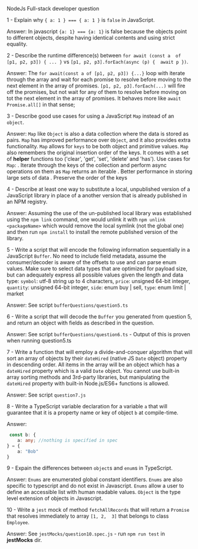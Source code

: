 NodeJs Full-stack developer question



1 - Explain why `{ a: 1 } === { a: 1 }` is `false` in JavaScript.

Answer: In javascript `{a: 1} === {a: 1}` is false because the objects point to different objects, despite having identical 
contents and using strict equality.

2 - Describe the runtime difference(s) between `for await (const a  of [p1, p2, p3]) { ... }` vs `[p1, p2, p3].forEach(async (p) {  await p })`.

Answer: The `for await(const a of [p1, p2, p3]) {...}` loop with iterate through the array and wait for each promise to resolve 
before moving to the next element in the array of promises. `[p1, p2, p3].forEach(...)` will fire off the promises, 
but not wait for any of them to resolve before moving on tot the next element in the array of promises. It behaves more
like `await Promise.all[]` in that sense;

3 - Describe good use cases for using a JavaScript `Map` instead of  an `object`.

Answer: `Map` like `Object` is also a data collection where the data is stored as pairs. `Map` has improved performance over
`Object`, and it also provides extra functionality. `Map` allows for `keys` to be both object and primitive values. 
`Map` also remembers the original insertion order of the keys. It comes with a set of **helper** functions too ('clear', 'get', 'set', 'delete' and 'has').
Use cases for `Map`:
 . Iterate through the keys of the collection and perform async operations on them as `Map` returns an iterable
 . Better performance in storing large sets of data
 . Preserve the order of the keys

4 - Describe at least one way to substitute a local, unpublished  version of a JavaScript library in place of a another version that  is already published in an NPM registry.

Answer: Assuming the use of the un-published local library was established using the `npm link` command, one would unlink it
with `npm unlink <packageName>` which would remove the local symlink (not the global one) and then run `npm install` to
install the remote published version of the library.

5 - Write a script that will encode the following information  sequentially in a JavaScript `Buffer`. No need to include field  metadata, assume the consumer/decoder is aware of the offsets to  use and can parse enum values. Make sure to select data types that  are optimized for payload size, but can adequately express all  possible values given the length and data type: `symbol`: utf-8  string up to 4 characters, `price`: unsigned 64-bit integer,  `quantity`: unsigned 64-bit integer, `side`: enum buy | sell,  `type`: enum limit | market

Answer: See script `bufferQuestions/question5.ts`

6 - Write a script that will decode the `Buffer` you generated from  question 5, and return an object with fields as described in the  question.

Answer: See script `bufferQuestions/question6.ts` - Output of this is proven when running question5.ts

7 - Write a function that will employ a divide-and-conquer algorithm  that will sort an array of objects by their `dateHired` (native JS  `Date` object) property in descending order. All items in the array  will be an object which has a `dateHired` property which is a valid
`Date` object. You cannot use built-in array sorting methods and  3rd-party libraries, but manipulating the `dateHired` property with  built-in Node.js/ES6+ functions is allowed.

Answer: See script `question7.js`

8 - Write a TypeScript variable declaration for a variable `a` that  will guarantee that it is a property name or key of object `b` at  compile-time.


Answer: 
```typescript
 const b: {
    a: any; //nothing is specified in spec
} = {
    a: "Bob"
}
```

9 - Expain the differences between `object`s and `enum`s in  TypeScript. 

Answer: `Enums` are enumerated global constant identifiers. `Enums` are also specific to typescript and do not exist in Javascript.
`Enums` allow a user to define an accessible list with human readable values. `Object` is the type level extension of objects in Javascript.

10 - Write a `jest` mock of method `fetchAllRecords` that will  return a `Promise` that resolves immediately to array `[1, 2,  3]` that belongs to class `Employee`.

Answer: See `jestMocks/question10.spec.js` - run `npm run test` in **jestMocks** dir.
